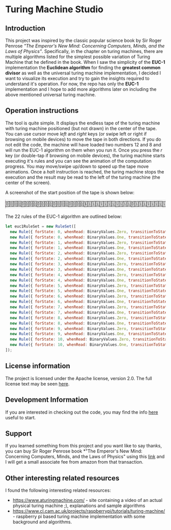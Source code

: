 # Turing Machine Studio

## Introduction

This project was inspired by the classic popular science book by Sir Roger Penrose *"The Emperor's New Mind: Concerning Computers, Minds, and the Laws of Physics"*. Specifically, in the chapter on turing machines, there are multiple algorithms listed for the simplest possible variation of Turing Machine that he defined in the book. When I saw the simplicity of the **EUC-1** implementation the **Euclidean algorithm** for finding the **greatest common divisor** as well as the universal turing machine implementation, I decided I want to visualize its execution and try to gain the insights required to understand it's operation. For now, the repo has only the **EUC-1** implementation and I hope to add more algorithms later on including the above mentioned universal turing machine.

## Operation instructions

The tool is quite simple. It displays the endless tape of the turing machine with turing machine positioned (but not drawn) in the center of the tape. You can use cursor move *left* and *right* keys (or swipe left or right if browsing on mobile devices) to move the tape in both directions. If you do not edit the code, the machine will have loaded two numbers 12 and 8 and will run the EUC-1 algorithm on them when you run it. Once you press the *r* key (or double-tap if browsing on mobile devices), the turing machine starts executing it's rules and you can see the animation of the computation progress. You may move/swipe up/down to speed up the tape move animations. Once a *halt* instruction is reached, the turing machine stops the execution and the result may be read to the left of the turing machine (the center of the screen).

A screenshot of the start position of the tape is shown below:

![turing machine studio initial view](resources/png/screenshot-1.png "Initial screen")

The 22 rules of the EUC-1 algorithm are outlined below:

```javascript
let euc1RuleSet = new RuleSet([
  new Rule({ forState: 0, whenRead: BinaryValues.Zero, transitionToState: 0, action: Actions.MoveRight, flipTapeValue: false }),
  new Rule({ forState: 0, whenRead: BinaryValues.One, transitionToState: 1, action: Actions.MoveLeft, flipTapeValue: false }),
  new Rule({ forState: 1, whenRead: BinaryValues.Zero, transitionToState: 2, action: Actions.MoveRight, flipTapeValue: true }),
  new Rule({ forState: 1, whenRead: BinaryValues.One, transitionToState: 1, action: Actions.MoveLeft, flipTapeValue: false }),
  new Rule({ forState: 2, whenRead: BinaryValues.Zero, transitionToState: 10, action: Actions.MoveRight, flipTapeValue: false }),
  new Rule({ forState: 2, whenRead: BinaryValues.One, transitionToState: 3, action: Actions.MoveRight, flipTapeValue: true }),
  new Rule({ forState: 3, whenRead: BinaryValues.Zero, transitionToState: 4, action: Actions.MoveRight, flipTapeValue: false }),
  new Rule({ forState: 3, whenRead: BinaryValues.One, transitionToState: 3, action: Actions.MoveRight, flipTapeValue: false }),
  new Rule({ forState: 4, whenRead: BinaryValues.Zero, transitionToState: 4, action: Actions.MoveRight, flipTapeValue: false }),
  new Rule({ forState: 4, whenRead: BinaryValues.One, transitionToState: 5, action: Actions.MoveRight, flipTapeValue: true }),
  new Rule({ forState: 5, whenRead: BinaryValues.Zero, transitionToState: 7, action: Actions.MoveLeft, flipTapeValue: false }),
  new Rule({ forState: 5, whenRead: BinaryValues.One, transitionToState: 6, action: Actions.MoveLeft, flipTapeValue: false }),
  new Rule({ forState: 6, whenRead: BinaryValues.Zero, transitionToState: 6, action: Actions.MoveLeft, flipTapeValue: false }),
  new Rule({ forState: 6, whenRead: BinaryValues.One, transitionToState: 1, action: Actions.MoveLeft, flipTapeValue: false }),
  new Rule({ forState: 7, whenRead: BinaryValues.Zero, transitionToState: 7, action: Actions.MoveLeft, flipTapeValue: false }),
  new Rule({ forState: 7, whenRead: BinaryValues.One, transitionToState: 8, action: Actions.MoveLeft, flipTapeValue: false }),
  new Rule({ forState: 8, whenRead: BinaryValues.Zero, transitionToState: 9, action: Actions.MoveLeft, flipTapeValue: false }),
  new Rule({ forState: 8, whenRead: BinaryValues.One, transitionToState: 8, action: Actions.MoveLeft, flipTapeValue: false }),
  new Rule({ forState: 9, whenRead: BinaryValues.Zero, transitionToState: 2, action: Actions.MoveRight, flipTapeValue: false }),
  new Rule({ forState: 9, whenRead: BinaryValues.One, transitionToState: 1, action: Actions.MoveLeft, flipTapeValue: false }),
  new Rule({ forState: 10, whenRead: BinaryValues.Zero, transitionToState: 0, action: Actions.Halt, flipTapeValue: false }),
  new Rule({ forState: 10, whenRead: BinaryValues.One, transitionToState: 10, action: Actions.MoveRight, flipTapeValue: false }),
]);
```

## License information

The project is licensed under the Apache license, version 2.0. The full license text may be seen [here](LICENSE.txt). 

## Development Information

If you are interested in checking out the code, you may find the info [here](DEVELOPMENT.md) useful to start.

## Support

If you learned something from this project and you want like to say thanks, you can buy Sir Roger Penrose book *"The Emperor's New Mind: Concerning Computers, Minds, and the Laws of Physics" using this [link](https://amzn.to/3lGK9tB) and I will get a small associate fee from amazon from that transaction.

## Other interesting related resources

I found the following interesting related resources:

- https://www.aturingmachine.com/ - site containing a video of an actual physical turing machine ;), explanations and sample algorithms 
- https://www.cl.cam.ac.uk/projects/raspberrypi/tutorials/turing-machine/ - raspberry pi based turing machine implementation with some background and algorithms.
